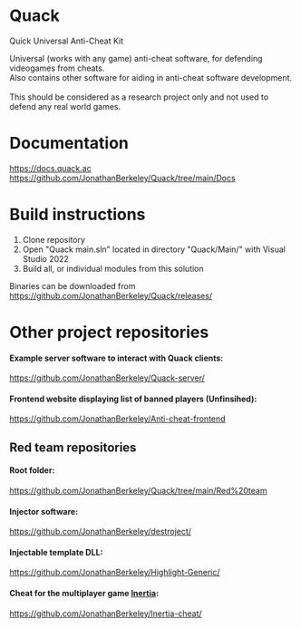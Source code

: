 # Quack
Quick Universal Anti-Cheat Kit    

Universal (works with any game) anti-cheat software, for defending videogames from cheats.    
Also contains other software for aiding in anti-cheat software development.    
<br>
This should be considered as a research project only and not used to defend any real world games.    

# Documentation
https://docs.quack.ac    
https://github.com/JonathanBerkeley/Quack/tree/main/Docs    

# Build instructions
1. Clone repository    
2. Open "Quack main.sln" located in directory "Quack/Main/" with Visual Studio 2022    
3. Build all, or individual modules from this solution    

Binaries can be downloaded from https://github.com/JonathanBerkeley/Quack/releases/    

# Other project repositories
#### Example server software to interact with Quack clients:
https://github.com/JonathanBerkeley/Quack-server/    
#### Frontend website displaying list of banned players (Unfinsihed):
https://github.com/JonathanBerkeley/Anti-cheat-frontend    

## Red team repositories
#### Root folder:
https://github.com/JonathanBerkeley/Quack/tree/main/Red%20team    
#### Injector software:
https://github.com/JonathanBerkeley/destroject/    
#### Injectable template DLL:
https://github.com/JonathanBerkeley/Highlight-Generic/    
#### Cheat for the multiplayer game [Inertia](https://github.com/JonathanBerkeley/Inertia/):    
https://github.com/JonathanBerkeley/Inertia-cheat/    
